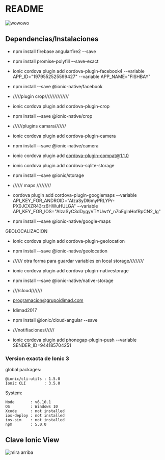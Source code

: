 # README #

![wowowo](http://static.fjcdn.com/gifs/Trippy_c2d391_2720253.gif)

## Dependencias/Instalaciones

+ npm install firebase angularfire2 --save
+ npm install promise-polyfill --save-exact
+ ionic cordova plugin add cordova-plugin-facebook4 --variable APP_ID="1979552525599427" --variable APP_NAME="FISHBAY"
+ npm install --save @ionic-native/facebook

+ /////plugin crop///////////////

+ ionic cordova plugin add cordova-plugin-crop
+ npm install --save @ionic-native/crop

+ //////plugins camara///////

+ ionic cordova plugin add cordova-plugin-camera
+ npm install --save @ionic-native/camera
+ ionic cordova plugin add cordova-plugin-compat@1.1.0
+ ionic cordova plugin add cordova-sqlite-storage
+ npm install --save @ionic/storage

+ ////// maps /////////

+ cordova plugin add cordova-plugin-googlemaps --variable API_KEY_FOR_ANDROID="AIzaSyDl6myPRLYPr-PX0JCXZR43rz6HWuHULGA" --variable API_KEY_FOR_IOS="AIzaSyC3dDygyVTYUwtY_n7bEglnHofRpCN2_lg"
+ npm install --save @ionic-native/google-maps

GEOLOCALIZACION

+ ionic cordova plugin add cordova-plugin-geolocation
+ npm install --save @ionic-native/geolocation

+ ////// otra forma para guardar variables en local storage/////////
+ ionic cordova plugin add cordova-plugin-nativestorage
+ npm install --save @ionic-native/native-storage

+ ////cloud///////

+ programacion@grupoidimad.com
+ Idimad2017

+ npm install @ionic/cloud-angular --save

+ ///notifiaciones//////
+ ionic cordova plugin add phonegap-plugin-push --variable SENDER_ID=944185704251


### Version exacta de Ionic 3 ###

global packages:

    @ionic/cli-utils : 1.5.0
    Ionic CLI        : 3.5.0

System:

    Node       : v6.10.1
    OS         : Windows 10
    Xcode      : not installed
    ios-deploy : not installed
    ios-sim    : not installed
    npm        : 5.0.0



## Clave Ionic View ##


![mira arriba](https://image.ibb.co/hxONnv/ezgif_com_rotate.gif)